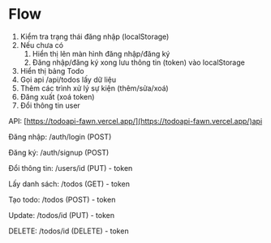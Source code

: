 # Flow

1. Kiểm tra trạng thái đăng nhập (localStorage)
2. Nếu chưa có
   1. Hiển thị lên màn hình đăng nhập/đăng ký
   2. Đăng nhập/đăng ký xong lưu thông tin (token) vào localStorage
3. Hiển thị bảng Todo
4. Gọi api /api/todos lấy dữ liệu
5. Thêm các trình xử lý sự kiện (thêm/sửa/xoá)
6. Đăng xuất (xoá token)
7. Đổi thông tin user

API: [https://todoapi-fawn.vercel.app/](https://todoapi-fawn.vercel.app/)api

Đăng nhập: /auth/login (POST)

Đăng ký: /auth/signup (POST)

Đổi thông tin: /users/id (PUT) - token

Lấy danh sách: /todos (GET) - token

Tạo todo: /todos (POST) - token

Update: /todos/id (PUT) - token

DELETE: /todos/id (DELETE) - token

